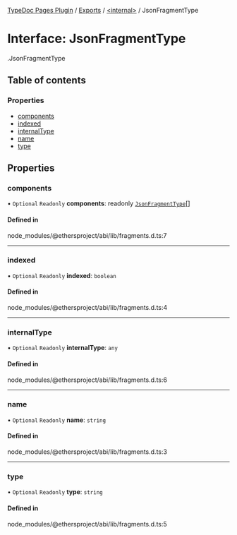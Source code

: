 [TypeDoc Pages Plugin](../README.md) / [Exports](../modules.md) / [<internal\>](../modules/internal_.md) / JsonFragmentType

# Interface: JsonFragmentType

[<internal>](../modules/internal_.md).JsonFragmentType

## Table of contents

### Properties

- [components](internal_.JsonFragmentType.md#components)
- [indexed](internal_.JsonFragmentType.md#indexed)
- [internalType](internal_.JsonFragmentType.md#internaltype)
- [name](internal_.JsonFragmentType.md#name)
- [type](internal_.JsonFragmentType.md#type)

## Properties

### components

• `Optional` `Readonly` **components**: readonly [`JsonFragmentType`](internal_.JsonFragmentType.md)[]

#### Defined in

node_modules/@ethersproject/abi/lib/fragments.d.ts:7

___

### indexed

• `Optional` `Readonly` **indexed**: `boolean`

#### Defined in

node_modules/@ethersproject/abi/lib/fragments.d.ts:4

___

### internalType

• `Optional` `Readonly` **internalType**: `any`

#### Defined in

node_modules/@ethersproject/abi/lib/fragments.d.ts:6

___

### name

• `Optional` `Readonly` **name**: `string`

#### Defined in

node_modules/@ethersproject/abi/lib/fragments.d.ts:3

___

### type

• `Optional` `Readonly` **type**: `string`

#### Defined in

node_modules/@ethersproject/abi/lib/fragments.d.ts:5

